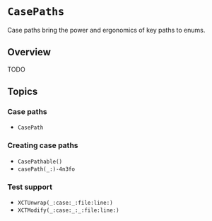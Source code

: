# ``CasePaths``

Case paths bring the power and ergonomics of key paths to enums.

## Overview

TODO

## Topics

### Case paths

- ``CasePath``

### Creating case paths

- ``CasePathable()``
- ``casePath(_:)-4n3fo``

### Test support

- ``XCTUnwrap(_:case:_:file:line:)``
- ``XCTModify(_:case:_:_:file:line:)``
